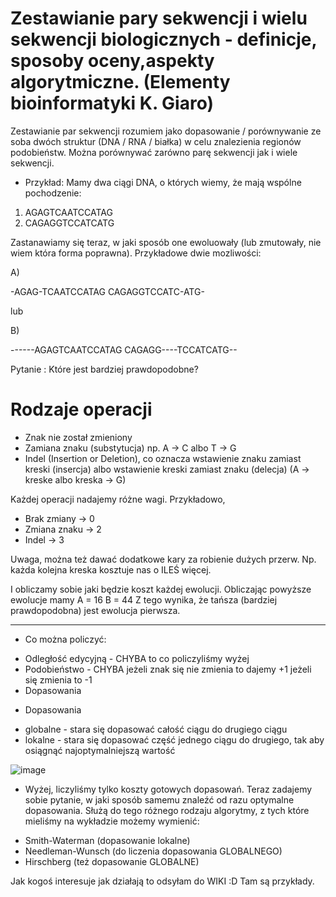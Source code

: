 # Zestawianie pary sekwencji i wielu sekwencji biologicznych - definicje, sposoby oceny,aspekty algorytmiczne. (Elementy bioinformatyki K. Giaro) 

Zestawianie par sekwencji rozumiem jako dopasowanie / porównywanie ze soba dwóch struktur (DNA / RNA / białka) w celu znalezienia regionów podobieństw.
Można porównywać zarówno parę sekwencji jak i wiele sekwencji.

- Przykład:
Mamy dwa ciągi DNA, o których wiemy, że mają wspólne pochodzenie:
1. AGAGTCAATCCATAG
2. CAGAGGTCCATCATG

Zastanawiamy się teraz, w jaki sposób one ewoluowały (lub zmutowały, nie wiem która forma poprawna). Przykładowe dwie mozliwości:

A)

-AGAG-TCAATCCATAG
CAGAGGTCCATC-ATG-

lub

B)

------AGAGTCAATCCATAG
CAGAGG----TCCATCATG--

Pytanie : Które jest bardziej prawdopodobne?

# Rodzaje operacji
- Znak nie został zmieniony
- Zamiana znaku (substytucja) np. A -> C albo T -> G
- Indel (Insertion or Deletion), co oznacza wstawienie znaku zamiast kreski (insercja) albo wstawienie kreski zamiast znaku (delecja) (A -> kreske albo kreska -> G)

Każdej operacji nadajemy różne wagi. Przykładowo, 
- Brak zmiany -> 0
- Zmiana znaku -> 2
- Indel -> 3

Uwaga, można też dawać dodatkowe kary za robienie dużych przerw. Np. każda kolejna kreska kosztuje nas o ILEŚ więcej.

I obliczamy sobie jaki będzie koszt każdej ewolucji. Obliczając powyższe ewolucje mamy
A = 16
B = 44
Z tego wynika, że tańsza (bardziej prawdopodobna) jest ewolucja pierwsza.

-------------------------

* Co można policzyć:
- Odległość edycyjną - CHYBA to co policzyliśmy wyżej
- Podobieństwo - CHYBA jeżeli znak się nie zmienia to dajemy +1 jeżeli się zmienia to -1
- Dopasowania

* Dopasowania
- globalne - stara się dopasować całość ciągu do drugiego ciągu
- lokalne - stara się dopasować część jednego ciągu do drugiego, tak aby osiągnąć najoptymalniejszą wartość

![image](https://www.researchgate.net/profile/Tomas_Flouri/publication/260376769/figure/fig2/AS:216362501840900@1428596248757/Global-local-and-semi-global-alignment-The-global-local-and-semi-global-alignments.png)

* Wyżej, liczyliśmy tylko koszty gotowych dopasowań. Teraz zadajemy sobie pytanie, w jaki sposób samemu znaleźć od razu optymalne dopasowania.
Służą do tego różnego rodzaju algorytmy, z tych które mieliśmy na wykładzie możemy wymienić: 
- Smith-Waterman (dopasowanie lokalne)
- Needleman-Wunsch (do liczenia dopasowania GLOBALNEGO) 
- Hirschberg (też dopasowanie GLOBALNE) 

Jak kogoś interesuje jak działają to odsyłam do WIKI :D Tam są przykłady. 

